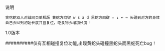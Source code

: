 
说明
    
    贪吃蛇双人对战网页单机版 黄蛇方向键 w s a d 黑蛇方向键 ↑ ↓ ← → 头碰到对方的身体 自己会回到初始长度并且复位，吃食物会增加长度！
    
1.0版本

##########仅有互相碰撞复位功能,出现黄蛇头碰撞黑蛇头而黑蛇死亡bug！
